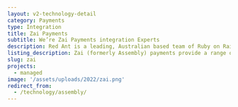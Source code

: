 ```yaml
---
layout: v2-technology-detail
category: Payments
type: Integration
title: Zai Payments
subtitle: We’re Zai Payments integration Experts
description: Red Ant is a leading, Australian based team of Ruby on Rails Developers. We’ve worked with hundreds of companies and startups to integrate their apps with Zai Payments.
listing_description: Zai (formerly Assembly) payments provide a range of innovative digital payment services that can be incorporated into your e-commerce platform. Reliable, fast payments systems that allow customers to make payments with ease and high levels of confidence are critical in any e-commerce platform. Zai allows you to build flexible payment solutions that are unique to your app or business model. We have experience in building complex digital wallets and payments systems.
slug: zai
projects:
  - managed
image: '/assets/uploads/2022/zai.png'
redirect_from:
  - /technology/assembly/
---
```

